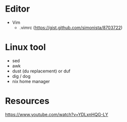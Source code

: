 # Editor
- Vim
	- .vimrc (https://gist.github.com/simonista/8703722)
# Linux tool
- sed
- awk
- dust (du replacement) or duf
- dig / dog
- nix home manager
# Resources
https://www.youtube.com/watch?v=YDLxnHQG-LY